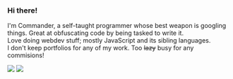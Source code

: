 ### Hi there!

I'm Commander, a self-taught programmer whose best weapon is googling things. Great at obfuscating code by being tasked to write it.\
Love doing webdev stuff; mostly JavaScript and its sibling languages.\
I don't keep portfolios for any of my work. Too <strike>lazy</strike> busy for any commisions!

<div>
  <img align=top src="https://github-readme-stats.vercel.app/api/top-langs/?username=CommanderAnime&theme=bear&hide_border=true"/>
  <img align=top src="https://github-readme-stats.vercel.app/api?username=CommanderAnime&show_icons=true&theme=bear&hide_border=true"/>
</div>

